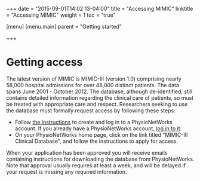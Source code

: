 +++
date = "2015-09-01T14:02:13-04:00"
title = "Accessing MIMIC"
linktitle = "Accessing MIMIC"
weight = 1
toc = "true"

[menu]
  [menu.main]
    parent = "Getting started"

+++

# Getting access

The latest version of MIMIC is MIMIC-III (version 1.0) comprising nearly 58,000 hospital admissions for over 48,000 distinct patients. The data spans June 2001 - October 2012. The database, although de-identified, still contains detailed information regarding the clinical care of patients, so must be treated with appropriate care and respect. Researchers seeking to use the database must formally request access by following these steps:

- Follow [the instructions](https://physionet.org/pnw/login) to create and log in to a PhysioNetWorks account. If you already have a PhysioNetWorks account, [log in to it](https://physionet.org/pnw/login).
- On your PhysioNetWorks home page, click on the link titled "MIMIC-III Clinical Database", and follow the instructions to apply for access.

When your application has been approved you will receive emails containing instructions for downloading the database from PhysioNetWorks. Note that approval usually requires at least a week, and will be delayed if your request is missing any required information. 

